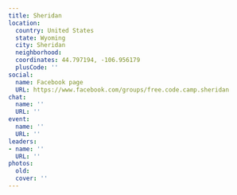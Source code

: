 ```yaml
---
title: Sheridan
location:
  country: United States
  state: Wyoming
  city: Sheridan
  neighborhood: 
  coordinates: 44.797194, -106.956179
  plusCode: ''
social:
  name: Facebook page
  URL: https://www.facebook.com/groups/free.code.camp.sheridan
chat:
  name: ''
  URL: ''
event:
  name: ''
  URL: ''
leaders:
- name: ''
  URL: ''
photos:
  old: 
  cover: ''
---
```

